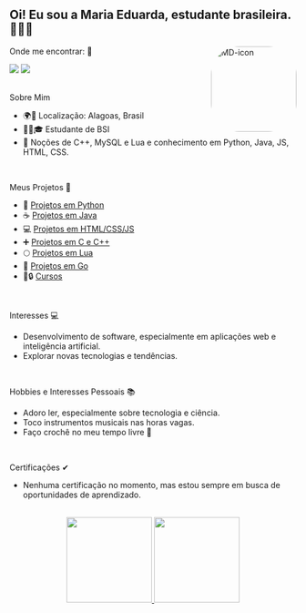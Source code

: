 ## Oi! Eu sou a Maria Eduarda, estudante brasileira. 🚀🇧🇷

Onde me encontrar: 📱
<img align="right" alt="MD-icon" height="150" style="border-radius:50px" src="https://user-images.githubusercontent.com/74038190/212257468-1e9a91f1-b626-4baa-b15d-5c385dfa7ed2.gif"/>
<div align="left"> 
  <a href = "mailto:mariaeduardadearaujosilva@outlook.com"><img src="https://img.shields.io/badge/Microsoft_Outlook-0078D4?style=for-the-badge&logo=microsoft-outlook&logoColor=white"></a>
  <a href="https://www.linkedin.com/in/meas" target="_blank"><img src="https://img.shields.io/badge/linkedin-%230077B5.svg?style=for-the-badge&logo=linkedin&logoColor=white"></a> 
</div>
</br>

Sobre Mim
- 🌍📍 Localização: Alagoas, Brasil
- 👩‍💻🎓 Estudante de BSI
- 💼 Noções de C++, MySQL e Lua e conhecimento em Python, Java, JS, HTML, CSS.
</br>

Meus Projetos 🚧
- 🐍 [Projetos em Python](https://github.com/MariaEduardaAraujo/Python-Projects)
- ☕ [Projetos em Java](https://github.com/MariaEduardaAraujo/Java-Projects) 
- 💻 [Projetos em HTML/CSS/JS](https://github.com/MariaEduardaAraujo/HTML-Projects)
- ➕ [Projetos em C e C++](https://github.com/MariaEduardaAraujo/Cplusplus-Projects)
- 🌕 [Projetos em Lua](https://github.com/MariaEduardaAraujo/Lua-Projects)
- 🐾 [Projetos em Go](https://github.com/MariaEduardaAraujo/go-projects)
- 📓🔒 [Cursos](https://github.com/MariaEduardaAraujo/imersaodev-alura-)
</br>

Interesses 💻
- Desenvolvimento de software, especialmente em aplicações web e inteligência artificial.
- Explorar novas tecnologias e tendências.
</br>

Hobbies e Interesses Pessoais 📚
- Adoro ler, especialmente sobre tecnologia e ciência.
- Toco instrumentos musicais nas horas vagas.
- Faço crochê no meu tempo livre 🧵
</br>

Certificações ✔
- Nenhuma certificação no momento, mas estou sempre em busca de oportunidades de aprendizado.
</br>

<div align="center">
  <a href="https://github.com/mariaeduardaaraujo">
  <img height="150em" src="https://github-readme-stats.vercel.app/api?username=mariaeduardaaraujo&show_icons=true&theme=dark"/>
  <img height="150em" src="https://github-readme-stats.vercel.app/api/top-langs/?username=mariaeduardaaraujo&layout=compact&langs_count=7&theme=dark"/>
</div>
